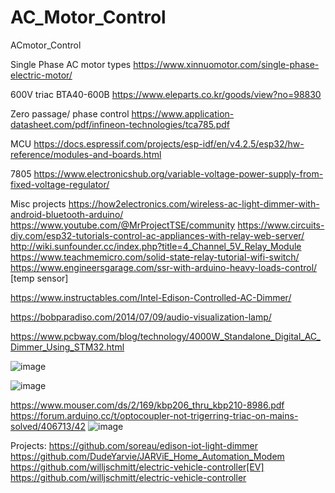 # AC_Motor_Control
ACmotor_Control

Single Phase AC motor types
https://www.xinnuomotor.com/single-phase-electric-motor/

600V triac BTA40-600B
https://www.eleparts.co.kr/goods/view?no=98830

Zero passage/ phase control
https://www.application-datasheet.com/pdf/infineon-technologies/tca785.pdf

MCU
https://docs.espressif.com/projects/esp-idf/en/v4.2.5/esp32/hw-reference/modules-and-boards.html

7805
https://www.electronicshub.org/variable-voltage-power-supply-from-fixed-voltage-regulator/

Misc projects
https://how2electronics.com/wireless-ac-light-dimmer-with-android-bluetooth-arduino/
https://www.youtube.com/@MrProjectTSE/community
https://www.circuits-diy.com/esp32-tutorials-control-ac-appliances-with-relay-web-server/
http://wiki.sunfounder.cc/index.php?title=4_Channel_5V_Relay_Module
https://www.teachmemicro.com/solid-state-relay-tutorial-wifi-switch/
https://www.engineersgarage.com/ssr-with-arduino-heavy-loads-control/ [temp sensor]

https://www.instructables.com/Intel-Edison-Controlled-AC-Dimmer/

https://bobparadiso.com/2014/07/09/audio-visualization-lamp/

https://www.pcbway.com/blog/technology/4000W_Standalone_Digital_AC_Dimmer_Using_STM32.html

![image](https://github.com/user-attachments/assets/d4765b14-bbcf-429a-876e-4b2a954aeaaf)

![image](https://github.com/user-attachments/assets/42f6dd99-b597-478f-b70b-7d074a5d65d5)




https://www.mouser.com/ds/2/169/kbp206_thru_kbp210-8986.pdf
https://forum.arduino.cc/t/optocoupler-not-trigerring-triac-on-mains-solved/406713/42
![image](https://github.com/user-attachments/assets/12852913-a711-4fb8-aeaf-51f2e6d59896)


Projects:
https://github.com/soreau/edison-iot-light-dimmer
https://github.com/DudeYarvie/JARViE_Home_Automation_Modem
https://github.com/willjschmitt/electric-vehicle-controller[EV]
https://github.com/willjschmitt/electric-vehicle-controller

